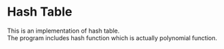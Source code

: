# Hash Table
This is an implementation of hash table. <br>
The program includes hash function which is actually polynomial function.



<img src="https://i0.wp.com/www.polodriver.com/wp-content/uploads/2009-Audi-50-1974-GVWP010909.jpg?resize=600%2C400" alt="" Title="Audi 50">
